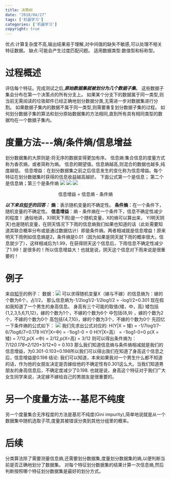 ```yaml
---
title: 决策树
date: "2018/04/27"
tags: ['机器学习']
categories: ['机器学习']
copyright: true
---
```

优点:计算复杂度不高,输出结果易于理解,对中间值的缺失不敏感,可以处理不相关特征数据。
缺点:可能会产生过度匹配问题。
适用数据类型:数值型和标称型。

# 过程概述
评估每个特征。完成测试之后,**_原始数据集就被划分为几个数据子集_**。
这些数据子集会分布在第一个决策点的所有分支上。
如果某个分支下的数据属于同一类型,则当前无需阅读的垃圾邮件已经正确地划分数据分类,无需进一步对数据集进行分割。
如果数据子集内的数据不属于同一类型,则需要重复划分数据子集的过程。
如何划分数据子集的算法和划分原始数据集的方法相同,直到所有具有相同类型的数据均在一个数据子集内。

# 度量方法---熵/条件熵/信息增益
划分数据集的大原则是:将无序的数据变得更加有序。
信息熵:集合信息的度量方式称为香农熵，或者简称为熵。
      信息的期望值。信息熵越高,则混合的数据也越多,纯度越低。
信息增益：在划分数据集之前之后信息发生的变化称为信息增益。每个特征在划分数据集时获得的信息收益越高越好。
下面公式第一个是信息； 第二个是信息熵；第三个是条件熵
![](1.png)
![](2.png)
![](3.jpg)
<center>信息增益 = 信息熵 - 条件熵</center>

**_以下来自[知乎](https://www.zhihu.com/question/22104055)的回答：_**
**熵**：表示随机变量的不确定性。
**条件熵**：在一个条件下，随机变量的不确定性。
**信息增益**：熵 - 条件熵在一个条件下，信息不确定性减少的程度！
通俗地讲，X(明天下雨)是一个随机变量，X的熵可以算出来， Y(明天阴天)也是随机变量，在阴天情况下下雨的信息熵我们如果也知道的话（此处需要知道其联合概率分布或是通过数据估计）即是条件熵。两者相减就是信息增益！原来明天下雨例如信息熵是2，条件熵是0.01（因为如果是阴天就下雨的概率很大，信息就少了），这样相减后为1.99，在获得阴天这个信息后，下雨信息不确定性减少了1.99！是很多的！所以信息增益大！也就是说，阴天这个信息对下雨来说是很重要的！

# 例子
来自[知乎](https://www.zhihu.com/question/22104055)的例子：
数据：![](4.jpg)
可以求得随机变量X（嫁与不嫁）的信息熵为：嫁的个数为6个，占1/2，
那么信息熵为-1/2log1/2-1/2log1/2 = -log1/2=0.301
现在假如我知道了一个男生的身高信息。
身高有三个可能的取值{矮，中，高}
矮包括{1,2,3,5,6,11,12}，嫁的个数为1个，不嫁的个数为6个
中包括{8,9} ，嫁的个数为2个，不嫁的个数为0个
高包括{4,7,10}，嫁的个数为3个，不嫁的个数为0个
先回忆一下条件熵的公式如下：
![](3.jpg)
我们先求出公式对应的:
H(Y|X = 矮) = -1/7log1/7-6/7log6/7=0.178
H(Y|X=中) = -1log1-0 = 0
H(Y|X=高） = -1log1-0=0
p(X = 矮) = 7/12,p(X =中) = 2/12,p(X=高) = 3/12
则可以得出条件熵为：7/12*0.178+2/12*0+3/12*0 = 0.103
那么我们知道信息熵与条件熵相减就是我们的信息增益，为0.301-0.103=0.198所以我们可以得出我们在知道了身高这个信息之后，信息增益是0.198
结论:
我们可以知道，本来如果我对一个男生什么都不知道的话，作为他的女朋友决定是否嫁给他的不确定性有0.301这么大。当我们知道男朋友的身高信息后，不确定度减少了0.198.
也就是说，身高这个特征对于我们广大女生同学来说，决定嫁不嫁给自己的男朋友是很重要的。

# 另一个度量方法---基尼不纯度
另一个度量集合无序程度的方法是基尼不纯度(Gini impurity),简单地说就是从一个数据集中随机选取子项,度量其被错误分类到其他分组里的概率。

# 后续
分类算法除了需要测量信息熵,还需要划分数据集,度量划分数据集的熵,以便判断当前是否正确地划分了数据集。
对每个特征划分数据集的结果计算一次信息熵,然后判断按照哪个特征划分数据集是最好的划分方式。

